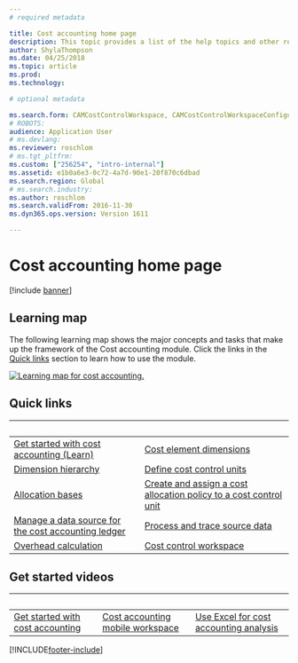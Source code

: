 ```yaml
---
# required metadata

title: Cost accounting home page
description: This topic provides a list of the help topics and other resources that are available for Cost accounting.
author: ShylaThompson
ms.date: 04/25/2018
ms.topic: article
ms.prod: 
ms.technology: 

# optional metadata

ms.search.form: CAMCostControlWorkspace, CAMCostControlWorkspaceConfiguration, CAMCostAccountingLedgerAdminWorkspace, CAMAXCostAccountingSetupWizard
# ROBOTS: 
audience: Application User
# ms.devlang: 
ms.reviewer: roschlom
# ms.tgt_pltfrm: 
ms.custom: ["256254", "intro-internal"]
ms.assetid: e1b0a6e3-0c72-4a7d-90e1-20f870c6dbad
ms.search.region: Global
# ms.search.industry: 
ms.author: roschlom
ms.search.validFrom: 2016-11-30
ms.dyn365.ops.version: Version 1611

---
```


# Cost accounting home page

[!include [banner](../includes/banner.md)]

## Learning map 

The following learning map shows the major concepts and tasks that make up the framework of the Cost accounting module. Click the links in the [Quick links](#quick-links) section to learn how to use the module.

[![Learning map for cost accounting.](./media/cost-accounting-map.png)](./media/cost-accounting-map.png)

## Quick links

| &nbsp; | &nbsp;  |
|------|---|
|  [Get started with cost accounting (Learn)](/learn/modules/get-started-cost-accounting-dyn365-finance/)  |[Cost element dimensions](cost-elements.md)  |
|  [Dimension hierarchy](dimension-hierarchy.md)  |[Define cost control units](./tasks/define-cost-control-units.md)| 
| [Allocation bases](allocation-bases.md)|[Create and assign a cost allocation policy to a cost control unit](./tasks/create-assign-cost-allocation-policy-cost-control-unit.md) | 
| [Manage a data source for the cost accounting ledger](./tasks/manage-data-source-cost-accounting-ledger.md) |                                           [Process and trace source data](./tasks/process-trace-source-data.md)     | 
|[Overhead calculation](overhead-calculation.md)  | [Cost control workspace](cost-control-workspace.md)   |

## Get started videos<br/>

| &nbsp; | &nbsp;  | &nbsp;  |
|------------------------|--------------------|-----------------------------|
| [Get started with cost accounting](https://www.youtube.com/watch?v=1pUDtJQZ8FU&t=35s)  | [Cost accounting mobile workspace](https://www.youtube.com/watch?v=imsuTg8rUVk&t=7s)  |   [Use Excel for cost accounting analysis](https://www.youtube.com/watch?v=-HKHYdClvx8)  |





[!INCLUDE[footer-include](../../includes/footer-banner.md)]